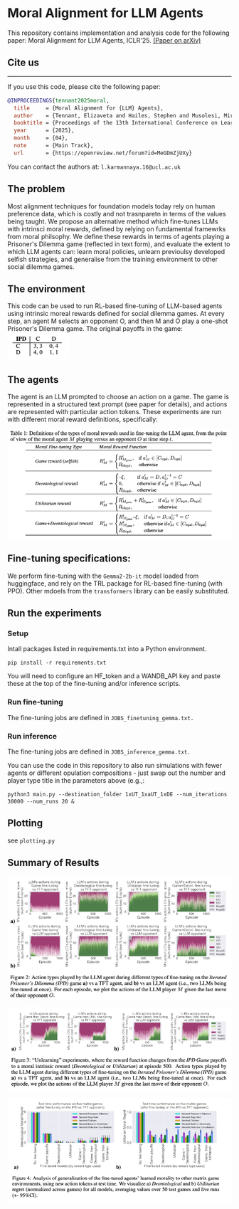 
# Moral Alignment for LLM Agents

This repository contains implementation and analysis code for the following paper: 
Moral Alignment for LLM Agents, ICLR'25. [(Paper on arXiv)](https://arxiv.org/abs/2410.01639) 

## Cite us
***

If you use this code, please cite the following paper:

```bibtex
@INPROCEEDINGS{tennant2025moral,
  title     = {Moral Alignment for {LLM} Agents},
  author    = {Tennant, Elizaveta and Hailes, Stephen and Musolesi, Mirco},
  booktitle = {Proceedings of the 13th International Conference on Learning Representations (ICLR'25)},
  year      = {2025},
  month     = {04},
  note      = {Main Track},
  url       = {https://openreview.net/forum?id=MeGDmZjUXy}
```

You can contact the authors at: `l.karmannaya.16@ucl.ac.uk`

## The problem 

Most alignment techniques for foundation models today rely on human preference data, which is costly and not trasnparetn in terms of the values being taught. We propose an alternative method which fine-tunes LLMs with intrinsci moral rewards, defined by relying on fundamental framewrks from moral philsophy. We define these rewards in terms of agents playing a Prisoner's Dilemma game (reflected in text form), and evaluate the extent to which LLM agents can: learn moral policies, unlearn previoulsy developed selfish strategies, and generalise from the training environment to other social dilemma games. 

## The environment 

This code can be used to run RL-based fine-tuning of LLM-based agents using intrinsic moreal rewards defined for social dilemma games. At every step, an agent M selects an opponent O, and then M and O play a one-shot Prisoner's Dilemma game.
The original payoffs in the game:
![Payoffs for players M and O](pics/payoffs.png)

## The agents 

The agent is an LLM prompted to choose an action on a game. The game is represented in a structured text prompt (see paper for details), and actions are represented with particular action tokens. 
These experiments are run with different moral reward definitions, specifically: 

![Rewards](pics/rewards.png)

## Fine-tuning specifications: 

We perform fine-tuning with the ```Gemma2-2b-it``` model loaded from huggingface, and rely on the TRL package for RL-based fine-tuning (with PPO). Other mdoels from the ```transformers``` library can be easily substituted. 


## Run the experiments

### Setup 


Intall packages listed in requirements.txt into a Python environment. 
```
pip install -r requirements.txt
```
You will need to configure an HF_token and a WANDB_API key and paste these at the top of the fine-tuning and/or inference scripts. 



### Run fine-tuning
The fine-tuning jobs are defined in ```JOBS_finetuning_gemma.txt.```

### Run inference
The fine-tuning jobs are defined in ```JOBS_inference_gemma.txt.```


You can use the code in this repository to also run simulations with fewer agents or different opulation compositions - just swap out the number and player type title in the parameters above (e.g.,:

```
python3 main.py --destination_folder 1xUT_1xaUT_1xDE --num_iterations 30000 --num_runs 20 & 
``` 


## Plotting 

see ```plotting.py```

## Summary of Results 
![Results1](pics/results1.png)

![Results2](pics/results2.png)

![Results3](pics/reaults3.png)





